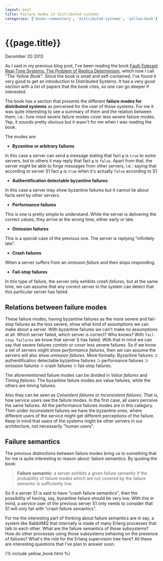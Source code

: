 ```yaml
---
layout: post
title: Failure modes in distributed systems
categories: ['books-commentary', 'distributed-systems', 'yellow-book']
---
```


# {{page.title}} #

<span class="meta">December 20 2013</span>

As I said in my previous blog post, I've been reading the book [Fault-Tolerant Real-Time Systems: The Problem of Replica Determinism](http://www.amazon.com/Fault-Tolerant-Real-Time-Systems-Determinism-International/dp/1475770286/), which now I call _"The Yellow Book"_. Since the book is small and self-contained, I've found it very good to get an introduction to Distributed Systems. It has a very good section with a list of papers that the book cites, so one can go deeper if interested.

The book has a section that presents the different **failure modes for distributed systems** as perceived for the user of those systems. For me it was quite interesting to see a summary of them and the relation between them, i.e.: how more severe failure modes cover less severe failure modes. Yep, it sounds pretty obvious but it wasn't for me when I was reading the book.

The modes are:

- **Byzantine or arbitrary failures**

In this case a server can send a message stating that fact `φ` is `true` to some servers, but to others it may reply that fact `φ` is `false`. Apart from that, the server might be able to forge messages from other servers, i.e.: saying that according to server S1 fact `φ` is `true` when it's actually `false` according to S1.

- **Authentification detectable byzantine failures**

In this case a server may show byzantine failures but it cannot lie about facts sent by other servers.

- **Performance failures**

This is one is pretty simple to understand. While the server is delivering the correct values, they arrive at the wrong time, either early or late.

- **Omission failures**

This is a special case of the previous one. The server is replying "infinitely late".

- **Crash failures**

When a server suffers from an _omission failure_ and then stops responding.

- **Fail-stop failures**

In this type of failure, the server only exhibits _crash failures_, but at the same time, we can assume that any correct server in the system can detect that this particular server has failed.

##  Relations between failure modes ##

These failure modes, having byzantine failures as the more severe and fail-stop failures as the less severe, show what kind of assumptions we can make about a server. With byzantine failures we can't make no assumptions at all. Which server failed, which server is correct? Who knows? With `fail-stop failures` we know that server S has failed. With that in mind we can say that severe failures _contain_ or _cover_ less severe failures. So if we know a set of servers might show _performance failures_, then we can assume the servers will also show _omission failures_. More formally: Byzantine failures ⊃ authentification detectable byzantine failures ⊃ performance failures ⊃ omission failures ⊃ crash failures ⊃ fail-stop failures.

The aforementioned failure modes can be divided in _Value failures_ and _Timing failures_. The byzantine failure modes are value failures, while the others are timing failures.

Also they can be seen as _Consistent failures_ or _Inconsistent failures_. That is, how service users see the failure modes. In the first case, all users perceive the same failures. All the performance failures modes are in this category. Then under inconsistent failures we have the byzantine ones, where different users of the service might get different perceptions of the failure. Keep in mind that users of the systems might be other servers in our architecture, not necessarily "human users".

## Failure semantics ##

The previous distinctions between failure modes bring us to something that for me is quite interesting to reason about: failure semantics. By quoting the book:

>**Failure semantic**: a server exhibits a given failure semantic if the probability of failure modes which are not covered by the failure semantic is sufficiently low.

So if a server S1 is said to have "crash failure semantics", then the possibility of having, say, byzantine failure should be very low. With this in mind, a service user of the previous server S1 only needs to consider that S1 will only fail with "crash failure semantics". 

For me the interesting part of thinking about failure semantics are in say, a system like RabbitMQ that internally is made of many Erlang processes that talk to each other. What are the failure semantics of those subsystems? How do other processes using those subsystems behaving on the presence of failures? What's the role for the Erlang supervision tree here? All these are interesting questions that I've plan to answer soon.

{% include yellow_book.html %}